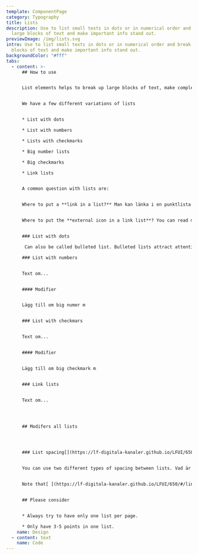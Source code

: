 ```yaml
---
template: ComponentPage
category: Typography
title: Lists
description: Use to list small texts in dots or in numerical order and break up
  large blocks of text and make important info stand out.
previewImage: /img/lists.svg
intro: Use to list small texts in dots or in numerical order and break up large
  blocks of text and make important info stand out.
backgroundColor: "#fff"
tabs:
  - content: >-
      ## How to use


      List elements helps to break up large blocks of text, make complex articles and product information easier to grasp, and make key information stand out.


      We have a few different variations of lists


      * List with dots

      * List with numbers

      * Lists with checkmarks

      * Big number lists

      * Big checkmarks

      * Link lists


      A common question with lists are:


      Where to put a **link in a list?** Man kan länka i en punktlista. Vår huvudregel är ju att inte bryta av en text med länkar och att de ska placeras under ett stycke men i detta fall kan användaren ha svårt att koppla ihop vilken länk som tillhör vilken punkt i listan, så därför är regeln här om inte listan leder till en action att bistå varje punkt med sin länk. 


      Where to put the **external icon in a link list**? You can read more about that in the specifik link list part below.


      ### List with dots

       Can also be called bulleted list. Bulleted lists attract attention, support scanning, shorten text, and reveal the relationship of items. 

      ### List with numbers


      Text om...


      #### Modifier


      Lägg till om big numer m


      ### List with checkmars


      Text om...


      #### Modifier


      Lägg till om big checkmark m


      ### Link lists


      Text om...




      ## Modifers all lists




      ### List spacing[](https://lf-digitala-kanaler.github.io/LFUI/650/#/type#list-spacing)


      You can use two different types of spacing between lists. Vad är det för regler när de olika ska användas?


      Note that[ ](https://lf-digitala-kanaler.github.io/LFUI/650/#/links/)link lists also have special rules on their spacing when placed vertically.


      ## Please consider


      * Always try to have only one list per page.

      * Only have 3-5 points in one list.
    name: Design
  - content: text
    name: Code
---
```

